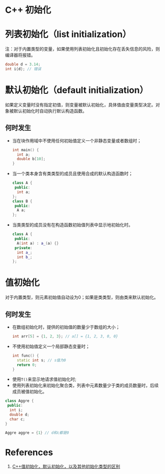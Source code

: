 # C++ 初始化

# 列表初始化（list initialization）

注：对于内置类型的变量，如果使用列表初始化且初始化存在丢失信息的风险，则编译器将报错。
```cpp
double d = 3.14;
int i{d}; // 错误
```

# 默认初始化（default initialization）

如果定义变量时没有指定初值，则变量被默认初始化，具体值由变量类型决定。对象被默认初始化时自动执行默认构造函数。

## 何时发生

* 当在块作用域中不使用任何初始值定义一个非静态变量或者数组时；
    ```cpp
    int main() {
      int a;
      double b[10];
    }
    ```
* 当一个类本身含有类类型的成员且使用合成的默认构造函数时；
    ```cpp
    class A {
     public:
      int a;
    };
    class B {
     public:
      A a;
    };
    ```
* 当类类型的成员没有在构造函数初始值列表中显示地初始化时。 
    ```cpp
    class A {
     public:
      A(int a) : a_(a) {}
     private:
      int a_;
      int b_;
    };
    ```

# 值初始化

对于内置类型，则元素初始值自动设为0；如果是类类型，则由类来默认初始化。

## 何时发生

* 在数组初始化时，提供的初始值的数量少于数组的大小；
    ```cpp
    int arr[5] = {1, 2, 3}; // a[] = {1, 2, 3, 0, 0}
    ```
* 不使用初始值定义一个局部静态变量时；
    ```cpp
    int func() {
      static int s; // s值为0
      return 0;
    }
    ```
* 使用`T()`来显示地请求值初始化时;
* 使用列表初始化来初始化聚合类，列表中元素数量少于类的成员数量时，后续成员被值初始化。
```cpp
class Aggre {
 public:
  int i;
  double d;
  char c;
}

Aggre aggre = {1} // d和c都是0
```

# References

1. [C++值初始化，默认初始化，以及其他初始化类型的区别](https://www.zhihu.com/question/36735960)